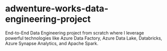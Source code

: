 # adwenture-works-data-engineering-project
 End-to-End Data Engineering project from scratch where I leverage powerful technologies like Azure Data Factory, Azure Data Lake, Databricks, Azure Synapse Analytics, and Apache Spark.

